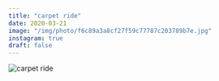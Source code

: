 ```yaml
---
title: "carpet ride"
date: 2020-03-21
image: "/img/photo/f6c89a3a8cf27f59c77787c203789b7e.jpg"
instagram: true
draft: false
---
```


![carpet ride](/img/photo/f6c89a3a8cf27f59c77787c203789b7e.jpg)
